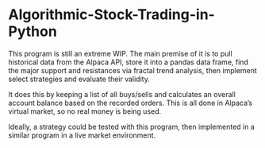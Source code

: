 # Algorithmic-Stock-Trading-in-Python
This program is still an extreme WIP. The main premise of it is to pull historical data from the Alpaca API, store it into a pandas data frame, find the major support and resistances via fractal trend analysis, then implement select strategies and evaluate their validity. 

It does this by keeping a list of all buys/sells and calculates an overall account balance based on the recorded orders. This is all done in Alpaca’s virtual market, so no real money is being used.

Ideally, a strategy could be tested with this program, then implemented in a similar program in a live market environment. 

